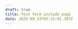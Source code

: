 ```yaml
---
draft: true
title: Test form include page
date: 2025-09-23T03:12:01.397Z
---
```

<link href='https://actionnetwork.org/css/style-embed-v3.css' rel='stylesheet' type='text/css' /><script src='https://actionnetwork.org/widgets/v5/form/join-the-copyright-ai-campaign-2?format=js&source=widget'></script><div id='can-form-area-join-the-copyright-ai-campaign-2' style='width: 100%'><!-- this div is the target for our HTML insertion --></div>